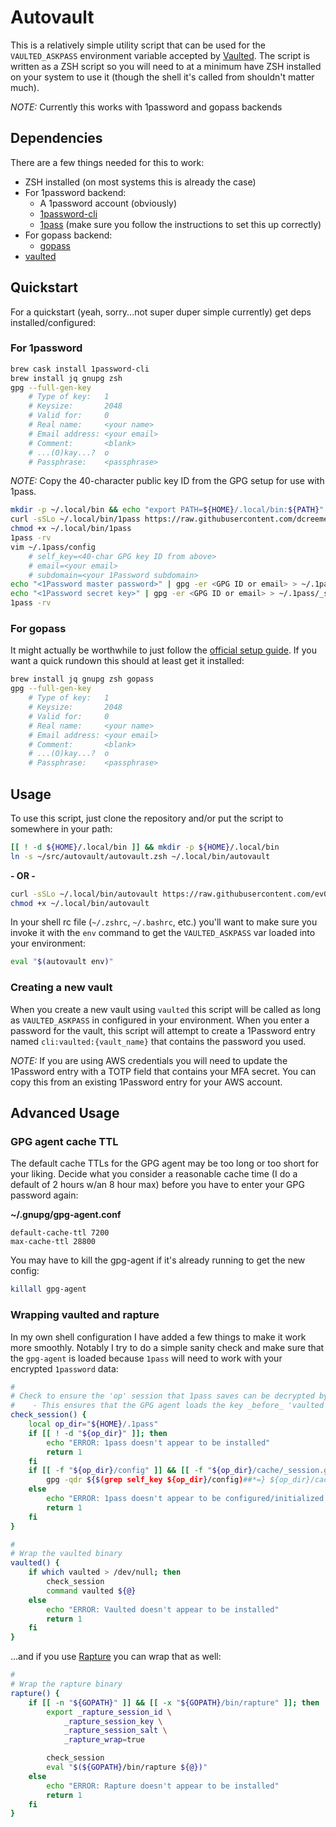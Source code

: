 Autovault
=========

This is a relatively simple utility script that can be used for the `VAULTED_ASKPASS` environment variable accepted by [Vaulted](https://github.com/miquella/vaulted). The script is written as a ZSH script so you will need to at a minimum have ZSH installed on your system to use it (though the shell it's called from shouldn't matter much).

_NOTE:_ Currently this works with 1password and gopass backends

## Dependencies

There are a few things needed for this to work:
  * ZSH installed (on most systems this is already the case)
  * For 1password backend:
      * A 1password account (obviously)
      * [1password-cli](https://support.1password.com/command-line-getting-started/)
      * [1pass](https://github.com/dcreemer/1pass) (make sure you follow the instructions to set this up correctly)
  * For gopass backend:
      * [gopass](https://github.com/gopasspw/gopass)
  * [vaulted](https://github.com/miquella/vaulted)

## Quickstart

For a quickstart (yeah, sorry...not super duper simple currently) get deps installed/configured:

### For 1password

```sh
brew cask install 1password-cli
brew install jq gnupg zsh
gpg --full-gen-key
    # Type of key:   1
    # Keysize:       2048
    # Valid for:     0
    # Real name:     <your name>
    # Email address: <your email>
    # Comment:       <blank>
    # ...(O)kay...?  o
    # Passphrase:    <passphrase>
```

_NOTE:_ Copy the 40-character public key ID from the GPG setup for use with 1pass.

```sh
mkdir -p ~/.local/bin && echo "export PATH=${HOME}/.local/bin:${PATH}" >> ~/.${ZSH_NAME:-bash}rc
curl -sSLo ~/.local/bin/1pass https://raw.githubusercontent.com/dcreemer/1pass/master/1pass
chmod +x ~/.local/bin/1pass
1pass -rv
vim ~/.1pass/config
    # self_key=<40-char GPG key ID from above>
    # email=<your email>
    # subdomain=<your 1Password subdomain>
echo "<1Password master password>" | gpg -er <GPG ID or email> > ~/.1pass/_master.gpg
echo "<1Password secret key>" | gpg -er <GPG ID or email> > ~/.1pass/_secret.gpg
1pass -rv
```

### For gopass

It might actually be worthwhile to just follow the [official setup guide](https://github.com/gopasspw/gopass/blob/master/docs/setup.md). If you want a quick rundown this should at least get it installed:

```sh
brew install jq gnupg zsh gopass
gpg --full-gen-key
    # Type of key:   1
    # Keysize:       2048
    # Valid for:     0
    # Real name:     <your name>
    # Email address: <your email>
    # Comment:       <blank>
    # ...(O)kay...?  o
    # Passphrase:    <passphrase>
```

## Usage

To use this script, just clone the repository and/or put the script to somewhere in your path:

```sh
[[ ! -d ${HOME}/.local/bin ]] && mkdir -p ${HOME}/.local/bin
ln -s ~/src/autovault/autovault.zsh ~/.local/bin/autovault
```
**- OR -**

```sh
curl -sSLo ~/.local/bin/autovault https://raw.githubusercontent.com/ev0rtex/autovault/master/autovault.zsh
chmod +x ~/.local/bin/autovault
```

In your shell rc file (`~/.zshrc`, `~/.bashrc`, etc.) you'll want to make sure you invoke it with the `env` command to get the `VAULTED_ASKPASS` var loaded into your environment:

```sh
eval "$(autovault env)"
```

### Creating a new vault

When you create a new vault using `vaulted` this script will be called as long as `VAULTED_ASKPASS` in configured in your environment. When you enter a password for the vault, this script will attempt to create a 1Password entry named `cli:vaulted:{vault_name}` that contains the password you used.

_NOTE:_ If you are using AWS credentials you will need to update the 1Password entry with a TOTP field that contains your MFA secret. You can copy this from an existing 1Password entry for your AWS account.

## Advanced Usage

### GPG agent cache TTL

The default cache TTLs for the GPG agent may be too long or too short for your liking. Decide what you consider a reasonable cache time (I do a default of 2 hours w/an 8 hour max) before you have to enter your GPG password again:

**~/.gnupg/gpg-agent.conf**
```
default-cache-ttl 7200
max-cache-ttl 28800
```

You may have to kill the gpg-agent if it's already running to get the new config:

```sh
killall gpg-agent
```

### Wrapping vaulted and rapture

In my own shell configuration I have added a few things to make it work more smoothly. Notably I try to do a simple sanity check and make sure that the `gpg-agent` is loaded because `1pass` will need to work with your encrypted `1password` data:

```sh
#
# Check to ensure the 'op' session that 1pass saves can be decrypted by the GPG agent
#    - This ensures that the GPG agent loads the key _before_ 'vaulted' gets called and usurps STDIO
check_session() {
    local op_dir="${HOME}/.1pass"
    if [[ ! -d "${op_dir}" ]]; then
        echo "ERROR: 1pass doesn't appear to be installed"
        return 1
    fi
    if [[ -f "${op_dir}/config" ]] && [[ -f "${op_dir}/cache/_session.gpg" ]]; then
        gpg -qdr ${$(grep self_key ${op_dir}/config)##*=} ${op_dir}/cache/_session.gpg > /dev/null
    else
        echo "ERROR: 1pass doesn't appear to be configured/initialized yet"
        return 1
    fi
}

#
# Wrap the vaulted binary
vaulted() {
    if which vaulted > /dev/null; then
        check_session
        command vaulted ${@}
    else
        echo "ERROR: Vaulted doesn't appear to be installed"
        return 1
    fi
}
```

...and if you use [Rapture](https://github.com/daveadams/go-rapture) you can wrap that as well:

```sh
#
# Wrap the rapture binary
rapture() {
    if [[ -n "${GOPATH}" ]] && [[ -x "${GOPATH}/bin/rapture" ]]; then
        export _rapture_session_id \
            _rapture_session_key \
            _rapture_session_salt \
            _rapture_wrap=true

        check_session
        eval "$(${GOPATH}/bin/rapture ${@})"
    else
        echo "ERROR: Rapture doesn't appear to be installed"
        return 1
    fi
}
```
